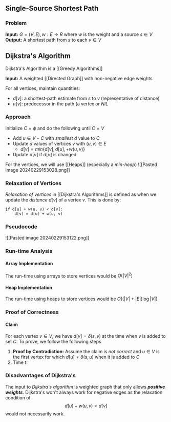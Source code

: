## Single-Source Shortest Path 
### Problem 
**Input:** $G = (V, E), w: E \rightarrow R$ where $w$ is the weight and a source 
$s \in V$
**Output:** A shortest path from $s$ to each $v \in V$

## Dijkstra's Algorithm

Dijkstra's Algorithm is a [[Greedy Algorithms]]

**Input:** A weighted [[Directed Graph]] with non-negative edge weights 

For all vertices, maintain quantities: 
- $d[v]$: a shortest-path estimate from $s$ to $v$ (representative of distance)
- $\pi[v]$: predecessor in the path (a vertex or $NIL$ 
### Approach  
Initialize $C = \phi$ and do the following until $C = V$
- Add $u \in V - C$ with *smallest* $d$ value to $C$
- Update $d$ values of vertices $v$ with $(u, v) \in E$
	- $d[v] = min\{d[v], d[u], + w(u, v)\}$
- Update $\pi [v]$ if $d[v]$ is changed 

For the vertices, we will use  [[Heaps]] (especially a *min-heap*)
![[Pasted image 20240229153028.png]]

### Relaxation of Vertices 
*Relaxation of vertices* in [[Dijkstra's Algorithms]] is defined as when we update the *distance* $d[v]$ of a vertex $v$. This is done by: 
```
if d[u] + w(u, v) < d[v]:
	d[v] = d[u] + w(u, v)
```

### Pseudocode 
![[Pasted image 20240229153122.png]]

### Run-time Analysis 
#### Array Implementation
The run-time using arrays to store vertices would be $O(|V|^2)$
#### Heap Implementation 
The run-time using heaps to store vertices would be $O((|V|+|E|)\log |V|)$

### Proof of Correctness 
#### Claim 
For each vertex $v \in V$, we have $d[v] = \delta(s, v)$ at the time when $v$ is added to set $C$. To prove, we follow the following steps 

1. **Proof by Contradiction:** Assume the claim is *not correct* and $u \in V$ is the first vertex for which $d[u] \neq \delta(s, u)$ when it is added to $C$
2. Time $t$: 


### Disadvantages of Dijkstra's 
The input to *Dijkstra's algorithm* is weighted graph that only allows ***positive weights***. Dijkstra's won't always work for negative edges as the relaxation condition of 
$$d[u] + w(u, v) < d[v]$$
would not necessarily work. 